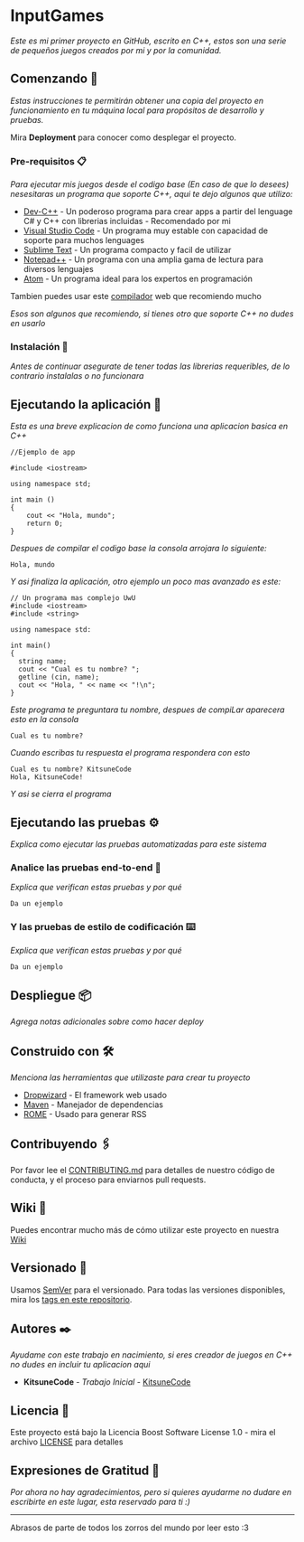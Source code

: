 # InputGames

_Este es mi primer proyecto en GitHub, escrito en C++, estos son una serie de pequeños juegos creados por mi y por la comunidad._

## Comenzando 🚀

_Estas instrucciones te permitirán obtener una copia del proyecto en funcionamiento en tu máquina local para propósitos de desarrollo y pruebas._

Mira **Deployment** para conocer como desplegar el proyecto.


### Pre-requisitos 📋

_Para ejecutar mis juegos desde el codigo base (En caso de que lo desees) nesesitaras un programa que soporte C++, aqui te dejo algunos que utilizo:_

* [Dev-C++](https://www.bloodshed.net) - Un poderoso programa para crear apps a partir del lenguage C# y C++ con librerias incluidas - Recomendado por mi
* [Visual Studio Code](https://code.visualstudio.com) - Un programa muy estable con capacidad de soporte para muchos lenguages
* [Sublime Text](https://www.sublimetext.com) - Un programa compacto y facil de utilizar
* [Notepad++](https://notepad-plus-plus.org) - Un programa con una amplia gama de lectura para diversos lenguajes
* [Atom](https://atom.io) - Un programa ideal para los expertos en programación

Tambien puedes usar este [compilador](http://cpp.sh) web que recomiendo mucho

_Esos son algunos que recomiendo, si tienes otro que soporte C++ no dudes en usarlo_

### Instalación 🔧

_Antes de continuar asegurate de tener todas las librerias requeribles, de lo contrario instalalas o no funcionara_

## Ejecutando la aplicación 💬

_Esta es una breve explicacion de como funciona una aplicacion basica en C++_

```
//Ejemplo de app

#include <iostream>

using namespace std;
 
int main () 
{
    cout << "Hola, mundo";
    return 0;
}
```
_Despues de compilar el codigo base la consola arrojara lo siguiente:_
```
Hola, mundo
```
_Y asi finaliza la aplicación, otro ejemplo un poco mas avanzado es este:_
```
// Un programa mas complejo UwU
#include <iostream>
#include <string>

using namespace std:

int main()
{
  string name;
  cout << "Cual es tu nombre? ";
  getline (cin, name);
  cout << "Hola, " << name << "!\n";
}
```
_Este programa te preguntara tu nombre, despues de compiLar aparecera esto en la consola_
```
Cual es tu nombre?
```
_Cuando escribas tu respuesta el programa respondera con esto_
```
Cual es tu nombre? KitsuneCode
Hola, KitsuneCode!
```
_Y asi se cierra el programa_




## Ejecutando las pruebas ⚙️

_Explica como ejecutar las pruebas automatizadas para este sistema_

### Analice las pruebas end-to-end 🔩

_Explica que verifican estas pruebas y por qué_

```
Da un ejemplo
```

### Y las pruebas de estilo de codificación ⌨️

_Explica que verifican estas pruebas y por qué_

```
Da un ejemplo
```

## Despliegue 📦

_Agrega notas adicionales sobre como hacer deploy_

## Construido con 🛠️

_Menciona las herramientas que utilizaste para crear tu proyecto_

* [Dropwizard](http://www.dropwizard.io/1.0.2/docs/) - El framework web usado
* [Maven](https://maven.apache.org/) - Manejador de dependencias
* [ROME](https://rometools.github.io/rome/) - Usado para generar RSS

## Contribuyendo 🖇️

Por favor lee el [CONTRIBUTING.md](https://github.com/KitsuneCode/xxxxxx) para detalles de nuestro código de conducta, y el proceso para enviarnos pull requests.

## Wiki 📖

Puedes encontrar mucho más de cómo utilizar este proyecto en nuestra [Wiki](https://github.com/tu/proyecto/wiki)

## Versionado 📌

Usamos [SemVer](http://semver.org/) para el versionado. Para todas las versiones disponibles, mira los [tags en este repositorio](https://github.com/tu/proyecto/tags).

## Autores ✒️

_Ayudame con este trabajo en nacimiento, si eres creador de juegos en C++ no dudes en incluir tu aplicacion aqui_

* **KitsuneCode** - *Trabajo Inicial* - [KitsuneCode](https://github.com/KitsuneCode/Info)

## Licencia 📄

Este proyecto está bajo la Licencia Boost Software License 1.0 - mira el archivo [LICENSE](LICENSE) para detalles

## Expresiones de Gratitud 🎁

_Por ahora no hay agradecimientos, pero si quieres ayudarme no dudare en escribirte en este lugar, esta reservado para ti :)_



---
Abrasos de parte de todos los zorros del mundo por leer esto :3
